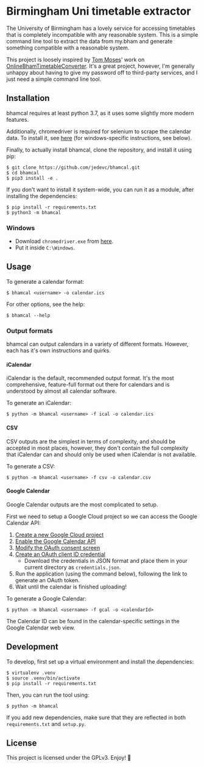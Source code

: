# Birmingham Uni timetable extractor

The University of Birmingham has a lovely service for accessing timetables
that is completely incompatible with any reasonable system. This is a simple
command line tool to extract the data from my.bham and generate something
compatible with a reasonable system.

This project is loosely inspired by [Tom Moses](https://github.com/tomhmoses)'
work on [OnlineBhamTimetableConverter][timetable-converter]. It's a great
project, however, I'm generally unhappy about having to give my password off
to third-party services, and I just need a simple command line tool.

## Installation

bhamcal requires at least python 3.7, as it uses some slightly more modern
features.

Additionally, chromedriver is required for selenium to scrape the calendar
data. To install it, see [here][selenium-install] (for windows-specific
instructions, see below).

Finally, to actually install bhamcal, clone the repository, and install it
using pip:

    $ git clone https://github.com/jedevc/bhamcal.git
    $ cd bhamcal
    $ pip3 install -e .

If you don't want to install it system-wide, you can run it as a module, after
installing the dependencies:

    $ pip install -r requirements.txt
    $ python3 -m bhamcal

### Windows

- Download `chromedriver.exe` from [here](https://sites.google.com/a/chromium.org/chromedriver/downloads).
- Put it inside `C:\Windows`.

## Usage

To generate a calendar format:

    $ bhamcal <username> -o calendar.ics

For other options, see the help:

    $ bhamcal --help

### Output formats

bhamcal can output calendars in a variety of different formats. However, each
has it's own instructions and quirks.

#### iCalendar

iCalendar is the default, recommended output format. It's the most
comprehensive, feature-full format out there for calendars and is understood
by almost all calendar software.

To generate an iCalendar:

    $ python -m bhamcal <username> -f ical -o calendar.ics

#### CSV

CSV outputs are the simplest in terms of complexity, and should be accepted
in most places, however, they don't contain the full complexity that
iCalendar can and should only be used when iCalendar is not available.

To generate a CSV:

    $ python -m bhamcal <username> -f csv -o calendar.csv

#### Google Calendar

Google Calendar outputs are the most complicated to setup.

First we need to setup a Google Cloud project so we can access the Google
Calendar API:

1. [Create a new Google Cloud project](https://console.cloud.google.com/projectcreate)
2. [Enable the Google Calendar API](https://console.cloud.google.com/apis/api/calendar-json.googleapis.com/overview)
3. [Modify the OAuth consent screen](https://console.cloud.google.com/apis/credentials/consent)
4. [Create an OAuth client ID credential](https://console.cloud.google.com/apis/credentials)
    - Download the credentials in JSON format and place them in your current
    directory as `credentials.json`.
5. Run the application (using the command below), following the link to
generate an OAuth token.
6. Wait until the calendar is finished uploading!

To generate a Google Calendar:

    $ python -m bhamcal <username> -f gcal -o <calendarId>

The Calendar ID can be found in the calendar-specific settings in the Google
Calendar web view.

## Development

To develop, first set up a virtual environment and install the dependencies:

    $ virtualenv .venv
    $ source .venv/bin/activate
    $ pip install -r requirements.txt

Then, you can run the tool using:

    $ python -m bhamcal

If you add new dependencies, make sure that they are reflected in both
`requirements.txt` and `setup.py`.

## License

This project is licensed under the GPLv3. Enjoy! :tada:

[timetable-converter]: https://github.com/tomhmoses/OnlineBhamTimetableConverter
[selenium-install]: https://selenium-python.readthedocs.io/installation.html
